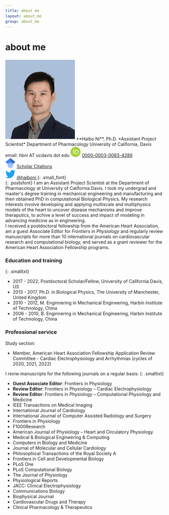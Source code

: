 ```yaml
---
title: about me
layout: about_me
group: about_me
---
```

# about me

<div style="display:inline-block;vertical-align:top;float:left;padding-right:1.35em">
<img class="img-fluid" src="/docs/members/HNi_reduce.jpg" alt="Trulli" width="220" max-width="50vw" HSPACE="0" VSPACE="5" >  
<!-- <div> -->
**Haibo Ni**, Ph.D.    
*Assistant Project Scientist*   
Department of Pharmacology  
University of California, Davis  
email: hbni AT ucdavis dot edu  
<a href="http://orcid.org"><img class="inline-block mem-icon" src="/docs/logo/orcid_logo.svg"></a>
<a href="http://orcid.org/0000-0003-0083-4286"> 0000-0003-0083-4286</a> <br>
 <a href="http://scholar.google.com"><img class="inline-block mem-icon" src="/docs/logo/gscholar_logo.svg"></a>
 <a href= "http://scholar.google.com/citations?user=sdywTqEAAAAJ&hl=en"> Scholar Citations </a> <br>
<a href="http://twitter.com"><img class="inline-block mem-icon" src="/docs/logo/twitter_logo.svg"></a>
<a href= "http://twitter.com/haiboni"> @haiboni </a>
{: .small_font}
<!-- </div> -->
</div>

{: .postsfont}
I am an Assistant Project Scientist at the Department of Pharmacology at University of California Davis. I took my undergrad and master's degree training in mechanical engineering and manufacturing and then obtained PhD in computational Biological Physics. My research interests involve developing and applying multiscale and multiphysics models of the heart to uncover disease mechanisms and improve theraputics, to achive a level of success and impact of modeling in advancing medicine as in engineering.   
   I received a postdoctoral fellowship from the American Heart Association, am a guest Associate Editor for *Frontiers in Physiology* and regularly review manuscripts for more than 10 international journals on cardiovascular research and computational biology, and served as a grant reviewer for the American Heart Association Fellowship programs.  

### Education and training

{: .smalltxt}
* 2017 - 2022, Postdoctoral Scholar/Fellow, University of California Davis, US
* 2013 - 2017, Ph.D. in Biological Physics, The University of Manchester, United Kingdom
* 2010 - 2012, M. Enginnering in Mechanical Engineering, Harbin Institute of Technology, China
* 2006 - 2010, B. Enginnering in Mechanical Engineering, Harbin Institute of Technology, China

### Professional service 
Study section:
* Member, American Heart Association Fellowship Application Review Committee - Cardiac Electrophysiology and Arrhythmias (cycles of 2020, 2021, 2022)

I reviw manuscripts for the following journals on a regular basis:
{: .smalltxt}
* **Guest Associate Editor**: Frontiers in Physiology
* **Review Editor**: Frontiers in Physiology – Cardiac Electrophysiology
* **Review Editor**: Frontiers in Physiology – Computational Physiology and Medicine
* IEEE Transactions on Medical Imaging 
* International Journal of Cardiology
* International Journal of Computer Assisted Radiology and Surgery
* Frontiers in Physiology
* F1000Research
* American Journal of Physiology – Heart and Circulatory Physiology
* Medical & Biological Engineering & Computing
* Computers in Biology and Medicine
* Journal of Molecular and Cellular Cardiology
* Philosophical Transactions of the Royal Society A
* Frontiers in Cell and Developmental Biology
* PLoS One
* PLoS Computational Biology
* The Journal of Physiology
* Physiological Reports
* JACC: Clinical Electrophysiology
* Communications Biology
* Biophysical Journal
* Cardiovascular Drugs and Therapy
* Clinical Pharmacology & Therapeutics


